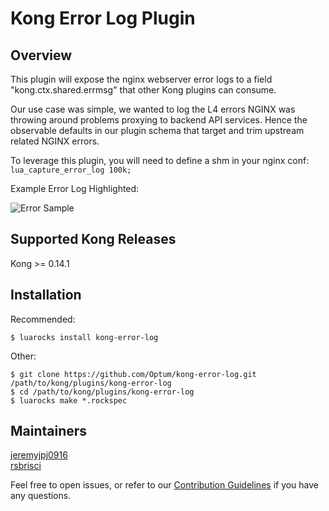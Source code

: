 # Kong Error Log Plugin
## Overview
  This plugin will expose the nginx webserver error logs to a field "kong.ctx.shared.errmsg" that other Kong plugins can consume.
  
  Our use case was simple, we wanted to log the L4 errors NGINX was throwing around problems proxying to backend API services. Hence the observable defaults in our plugin schema that target and trim upstream related NGINX errors.
   
  To leverage this plugin, you will need to define a shm in your nginx conf:
  ```lua_capture_error_log 100k;``` 
  
  Example Error Log Highlighted:

  ![Error Sample](https://github.com/Optum/kong-error-log/blob/master/NginxUpstreamErrorMsg.png)
  
## Supported Kong Releases
Kong >= 0.14.1

## Installation
Recommended:
```
$ luarocks install kong-error-log
```
Other:
```
$ git clone https://github.com/Optum/kong-error-log.git /path/to/kong/plugins/kong-error-log
$ cd /path/to/kong/plugins/kong-error-log
$ luarocks make *.rockspec
```
## Maintainers
[jeremyjpj0916](https://github.com/jeremyjpj0916)  
[rsbrisci](https://github.com/rsbrisci)  

Feel free to open issues, or refer to our [Contribution Guidelines](https://github.com/Optum/kong-error-log/blob/master/CONTRIBUTING.md) if you have any questions.
